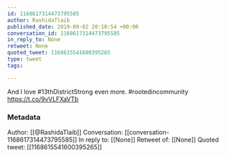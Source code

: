 ```yaml
---
id: 1168617314473795585
author: RashidaTlaib
published_date: 2019-09-02 20:10:54 +00:00
conversation_id: 1168617314473795585
in_reply_to: None
retweet: None
quoted_tweet: 1168615541600395265
type: tweet
tags:

---
```


And I love #13thDistrictStrong even more. #rootedincommunity https://t.co/9vVLFXaVTb

### Metadata

Author: [[@RashidaTlaib]]
Conversation: [[conversation-1168617314473795585]]
In reply to: [[None]]
Retweet of: [[None]]
Quoted tweet: [[1168615541600395265]]
